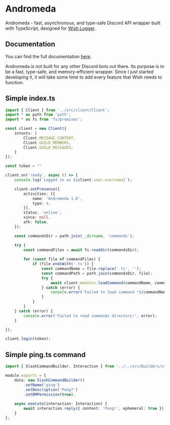 # Andromeda

Andromeda - fast, asynchronous, and type-safe Discord API wrapper built with TypeScript, designed for [Wish Logger](https://wishlogger.xyz/).

## Documentation

You can find the full documentation [here](https://wish-logger.github.io/andromeda/).

Andromeda is not built for any other Discord bots out there. Its purpose is to be a fast, type-safe, and memory-efficient wrapper. Since I just started developing it, it will take some time to add every feature that Wish needs to function.

## Simple index.ts

```typescript
import { Client } from '../src/client/Client';
import * as path from 'path';
import * as fs from 'fs/promises';

const client = new Client({
    intents: [
        Client.MESSAGE_CONTENT,
        Client.GUILD_MEMBERS,
        Client.GUILD_MESSAGES,
    ]
});

const token = ""

client.on('ready', async () => {
    console.log(`Logged in as ${client.user.username}`);

    client.setPresence({
        activities: [{
            name: 'Andromeda 1.0',
            type: 4,
        }],
        status: 'online',
        since: null,
        afk: false,
    });

    const commandsDir = path.join(__dirname, 'commands');

    try {
        const commandFiles = await fs.readdir(commandsDir);
        
        for (const file of commandFiles) {
            if (file.endsWith('.ts')) {
                const commandName = file.replace('.ts', '');
                const commandPath = path.join(commandsDir, file);
                try {
                    await client.modules.loadCommand(commandName, commandPath);
                } catch (error) {
                    console.error(`Failed to load command "${commandName}":`, error);
                }
            }
        }
    } catch (error) {
        console.error('Failed to read commands directory:', error);
    }

});

client.login(token);
```

## Simple ping.ts command

```typescript
import { SlashCommandBuilder, Interaction } from '../../src/Builders/structures/SlashCommandBuilder';

module.exports = {
    data: new SlashCommandBuilder()
        .setName('ping')
        .setDescription('Pong?')
        .setDMPermission(true),
    
    async execute(interaction: Interaction) {
        await interaction.reply({ content: 'Pong!', ephemeral: true });
    }
};
```